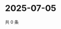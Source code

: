 # 2025-07-05

共 0 条

<!-- BEGIN ZHIHUQUESTIONS -->
<!-- 最后更新时间 Sat Jul 05 2025 05:11:18 GMT+0800 (China Standard Time) -->

<!-- END ZHIHUQUESTIONS -->
